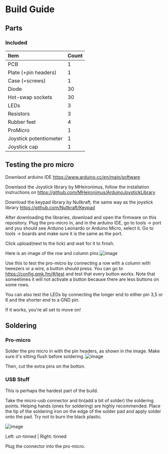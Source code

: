 # Build Guide

## Parts
### Included
| Item | Count |
|:-|:-|
| PCB                   | 1      |
| Plate (+pin headers)  | 1      |
| Case (+screws)        | 1      |
| Diode                 | 30     |
| Hot-swap sockets      | 30     |
| LEDs                  | 3      |
| Resistors             | 3      |
| Rubber feet           | 4      |
| ProMicro              | 1      |
| Joystick potentiometer| 1      |
| Joystick cap          | 1      |


## Testing the pro micro

Downlaod arduino IDE https://www.arduino.cc/en/main/software

Downlaod the Joystick library by MHeironimus,
follow the installation instructions on https://github.com/MHeironimus/ArduinoJoystickLibrary

Download the keypad library by Nullkraft, the same way as the joystick library
https://github.com/Nullkraft/Keypad


After downloading the libraries, download and open the firmware on this repository.
Plug the pro-micro in, and in the arduino IDE, go to tools -> port and you should see Arduino Leonardo or Arduino Micro, select it.
Go to tools -> boards and make sure it is the same as the port.

Click upload(next to the tick) and wait for it to finish.

Here is an image of the row and column pins
![image](https://i.imgur.com/XJMheTZ.jpg)

Use this to test the pro-micro by connecting a row with a column with tweezers or a wire, a button should press.
You can go to https://config.qmk.fm/#/test and test that every button works. Note that someetimes it will not activate a button because there are less buttons on some rows.

You can also test the LEDs by connecting the longer end to either pin 3,5 or 6 and the shorter end to a GND pin.

If it works, you're all set to move on!


## Soldering

### Pro-micro

Solder the pro micro in with the pin headers, as shown in the image. Make sure it's sitting flush before soldering.
![image](https://i.imgur.com/qnvoUzn.jpg)

Then, cut the extra pins on the botton.

### USB Stuff

This is perhaps the hardest part of the build.

Take the micro-usb connector and tin(add a bit of solder) the soldering points. Helping hands (ones for soldering) are highly recommended.
Place the tip of the soldering iron on the edge of the solder pad and apply solder onto the pad. Try not to burn the black plastic.

![image](https://i.imgur.com/ibTlG2V.jpg)

Left: un-tinned | Right: tinned

Plug the connector into the pro-micro.
